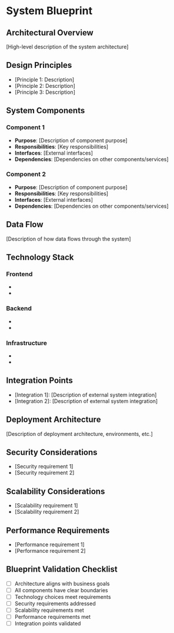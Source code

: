 # System Blueprint

## Architectural Overview
[High-level description of the system architecture]

## Design Principles
- [Principle 1: Description]
- [Principle 2: Description]
- [Principle 3: Description]

## System Components
### Component 1
- **Purpose**: [Description of component purpose]
- **Responsibilities**: [Key responsibilities]
- **Interfaces**: [External interfaces]
- **Dependencies**: [Dependencies on other components/services]

### Component 2
- **Purpose**: [Description of component purpose]
- **Responsibilities**: [Key responsibilities]
- **Interfaces**: [External interfaces]
- **Dependencies**: [Dependencies on other components/services]

## Data Flow
[Description of how data flows through the system]

## Technology Stack
### Frontend
- [Technology 1]: [Purpose]
- [Technology 2]: [Purpose]

### Backend
- [Technology 1]: [Purpose]
- [Technology 2]: [Purpose]

### Infrastructure
- [Technology 1]: [Purpose]
- [Technology 2]: [Purpose]

## Integration Points
- [Integration 1]: [Description of external system integration]
- [Integration 2]: [Description of external system integration]

## Deployment Architecture
[Description of deployment architecture, environments, etc.]

## Security Considerations
- [Security requirement 1]
- [Security requirement 2]

## Scalability Considerations
- [Scalability requirement 1]
- [Scalability requirement 2]

## Performance Requirements
- [Performance requirement 1]
- [Performance requirement 2]

## Blueprint Validation Checklist
- [ ] Architecture aligns with business goals
- [ ] All components have clear boundaries
- [ ] Technology choices meet requirements
- [ ] Security requirements addressed
- [ ] Scalability requirements met
- [ ] Performance requirements met
- [ ] Integration points validated